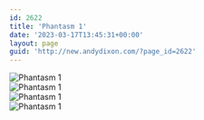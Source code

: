 ```yaml
---
id: 2622
title: 'Phantasm 1'
date: '2023-03-17T13:45:31+00:00'
layout: page
guid: 'http://new.andydixon.com/?page_id=2622'
---
```


![Phantasm 1](https://i0.wp.com/assets.g8x2.ldn.idrivee2-23.com/posters/Phantasm%201%2001.jpg?w=1200&ssl=1 "Phantasm 1")  
![Phantasm 1](https://i0.wp.com/assets.g8x2.ldn.idrivee2-23.com/posters/Phantasm%201%2002.jpg?w=1200&ssl=1 "Phantasm 1")  
![Phantasm 1](https://i0.wp.com/assets.g8x2.ldn.idrivee2-23.com/posters/Phantasm%201%2003.jpg?w=1200&ssl=1 "Phantasm 1")  
![Phantasm 1](https://i0.wp.com/assets.g8x2.ldn.idrivee2-23.com/posters/Phantasm%201%2004.jpg?w=1200&ssl=1 "Phantasm 1")